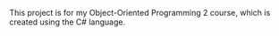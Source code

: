 This project is for my Object-Oriented Programming 2 course, which is created using the C# language.
